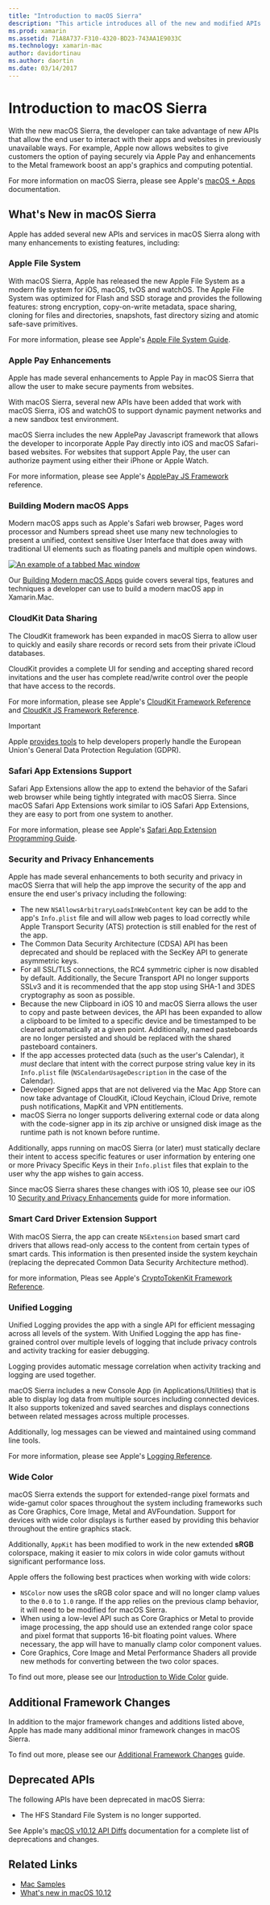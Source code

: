 ```yaml
---
title: "Introduction to macOS Sierra"
description: "This article introduces all of the new and modified APIs and features available in macOS Sierra for Xamarin.Mac developers."
ms.prod: xamarin
ms.assetid: 71A8A737-F310-4320-BD23-743AA1E9033C
ms.technology: xamarin-mac
author: davidortinau
ms.author: daortin
ms.date: 03/14/2017
---
```


# Introduction to macOS Sierra

With the new macOS Sierra, the developer can take advantage of new APIs that allow the end user to interact with their apps and websites in previously unavailable ways. For example, Apple now allows websites to give customers the option of paying securely via Apple Pay and enhancements to the Metal framework boost an app's graphics and computing potential. 

For more information on macOS Sierra, please see Apple's [macOS + Apps](https://developer.apple.com/macos/) documentation.

<a name="Whats-New-in-macOS-Sierra" />

## What's New in macOS Sierra

Apple has added several new APIs and services in macOS Sierra along with many enhancements to existing features, including:

<a name="Apple-File-System" />

### Apple File System

With macOS Sierra, Apple has released the new Apple File System as a modern file system for iOS, macOS, tvOS and watchOS. The Apple File System was optimized for Flash and SSD storage and provides the following features: strong encryption, copy-on-write metadata, space sharing, cloning for files and directories, snapshots, fast directory sizing and atomic safe-save primitives.

For more information, please see Apple's [Apple File System Guide](https://developer.apple.com/library/prerelease/content/documentation/FileManagement/Conceptual/APFS_Guide/Introduction/Introduction.html#//apple_ref/doc/uid/TP40016999).

<a name="Apple-Pay-Enhancements" />

### Apple Pay Enhancements

Apple has made several enhancements to Apple Pay in macOS Sierra that allow the user to make secure payments from websites.

With macOS Sierra, several new APIs have been added that work with macOS Sierra, iOS and watchOS to support dynamic payment networks and a new sandbox test environment.

macOS Sierra includes the new ApplePay Javascript framework that allows the developer to incorporate Apple Pay directly into iOS and macOS Safari-based websites. For websites that support Apple Pay, the user can authorize payment using either their iPhone or Apple Watch.

For more information, please see Apple's [ApplePay JS Framework](https://developer.apple.com/reference/applepayjs) reference.

<a name="Building-Modern-macOS-Apps" />

### Building Modern macOS Apps

Modern macOS apps such as Apple's Safari web browser, Pages word processor and Numbers spread sheet use many new technologies to present a unified, context sensitive User Interface that does away with traditional UI elements such as floating panels and multiple open windows.

[![An example of a tabbed Mac window](images/content08.png)](images/content08.png#lightbox)

Our [Building Modern macOS Apps](~/mac/platform/introduction-to-macos-sierra/modern-cocoa-apps.md) guide covers several tips, features and techniques a developer can use to build a modern macOS app in Xamarin.Mac.

<a name="CloudKit-Data-Sharing" />

### CloudKit Data Sharing

The CloudKit framework has been expanded in macOS Sierra to allow user to quickly and easily share records or record sets from their private iCloud databases.

CloudKit provides a complete UI for sending and accepting shared record invitations and the user has complete read/write control over the people that have access to the records.

For more information, please see Apple's [CloudKit Framework Reference](https://developer.apple.com/reference/clockkit) and [CloudKit JS Framework Reference](https://developer.apple.com/reference/cloudkitjs).

> [!IMPORTANT]
> Apple [provides tools](https://developer.apple.com/support/allowing-users-to-manage-data/) 
> to help developers properly handle the European Union's General Data 
> Protection Regulation (GDPR).

<a name="Safari-App-Extensions-Support" />

### Safari App Extensions Support

Safari App Extensions allow the app to extend the behavior of the Safari web browser while being tightly integrated with macOS Sierra. Since macOS Safari App Extensions work similar to iOS Safari App Extensions, they are easy to port from one system to another.

For more information, please see Apple's [Safari App Extension Programming Guide](https://developer.apple.com/library/prerelease/content/documentation/NetworkingInternetWeb/Conceptual/SafariAppExtension_PG/index.html#//apple_ref/doc/uid/TP40017319).

<a name="Security-and-Privacy-Enhancements" />

### Security and Privacy Enhancements

Apple has made several enhancements to both security and privacy in macOS Sierra that will help the app improve the security of the app and ensure the end user's privacy including the following:

- The new `NSAllowsArbitraryLoadsInWebContent` key can be add to the app's `Info.plist` file and will allow web pages to load correctly while Apple Transport Security (ATS) protection is still enabled for the rest of the app.
- The Common Data Security Architecture (CDSA) API has been deprecated and should be replaced with the SecKey API to generate asymmetric keys.
- For all SSL/TLS connections, the RC4 symmetric cipher is now disabled by default. Additionally, the Secure Transport API no longer supports SSLv3 and it is recommended that the app stop using SHA-1 and 3DES cryptography as soon as possible.
- Because the new Clipboard in iOS 10 and macOS Sierra allows the user to copy and paste between devices, the API has been expanded to allow a clipboard to be limited to a specific device and be timestamped to be cleared automatically at a given point. Additionally, named pasteboards are no longer persisted and should be replaced with the shared pasteboard containers.
- If the app accesses protected data (such as the user's Calendar), it _must_ declare that intent with the correct purpose string value key in its `Info.plist` file (`NSCalendarUsageDescription` in the case of the Calendar).
- Developer Signed apps that are not delivered via the Mac App Store can now take advantage of CloudKit, iCloud Keychain, iCloud Drive, remote push notifications, MapKit and VPN entitlements.
- macOS Sierra no longer supports delivering external code or data along with the code-signer app in its zip archive or unsigned disk image as the runtime path is not known before runtime.

Additionally, apps running on macOS Sierra (or later) must statically declare their intent to access specific features or user information by entering one or more Privacy Specific Keys in their `Info.plist` files that explain to the user why the app wishes to gain access.

Since macOS Sierra shares these changes with iOS 10, please see our iOS 10 [Security and Privacy Enhancements](~/ios/app-fundamentals/security-privacy.md) guide for more information.

<a name="Smart-Card-Driver-Extension-Support" />

### Smart Card Driver Extension Support

With macOS Sierra, the app can create `NSExtension` based smart card drivers that allows read-only access to the content from certain types of smart cards. This information is then presented inside the system keychain (replacing the deprecated Common Data Security Architecture method).

for more information, Pleas see Apple's [CryptoTokenKit Framework Reference](https://developer.apple.com/reference/cryptotokenkit).

<a name="Unified-Logging" />

### Unified Logging

Unified Logging provides the app with a single API for efficient messaging across all levels of the system. With Unified Logging the app has fine-grained control over multiple levels of logging that include privacy controls and activity tracking for easier debugging. 

Logging provides automatic message correlation when activity tracking and logging are used together.

macOS Sierra includes a new Console App (in Applications/Utilities) that is able to display log data from multiple sources including connected devices. It also supports tokenized and saved searches and displays connections between related messages across multiple processes.

Additionally, log messages can be viewed and maintained using command line tools.

For more information, please see Apple's [Logging Reference](https://developer.apple.com/documentation/os/logging).

<a name="Wide-Color" />

### Wide Color

macOS Sierra extends the support for extended-range pixel formats and wide-gamut color spaces throughout the system including frameworks such as Core Graphics, Core Image, Metal and AVFoundation. Support for devices with wide color displays is further eased by providing this behavior throughout the entire graphics stack.

Additionally, `AppKit` has been modified to work in the new extended **sRGB** colorspace, making it easier to mix colors in wide color gamuts without significant performance loss.

Apple offers the following best practices when working with wide colors:

- `NSColor` now uses the sRGB color space and will no longer clamp values to the `0.0` to `1.0` range. If the app relies on the previous clamp behavior, it will need to be modified for macOS Sierra.
- When using a low-level API such as Core Graphics or Metal to provide image processing, the app should use an extended range color space and pixel format that supports 16-bit floating point values. Where necessary, the app will have to manually clamp color component values.
- Core Graphics, Core Image and Metal Performance Shaders all provide new methods for converting between the two color spaces.

To find out more, please see our [Introduction to Wide Color](~/ios/platform/wide-color.md) guide.

<a name="Additional-Framework-Changes" />

## Additional Framework Changes

In addition to the major framework changes and additions listed above, Apple has made many additional minor framework changes in macOS Sierra.

To find out more, please see our [Additional Framework Changes](~/mac/platform/introduction-to-macos-sierra/additional-framework-changes.md) guide.

<a name="Deprecated-APIs" />

## Deprecated APIs

The following APIs have been deprecated in macOS Sierra:

- The HFS Standard File System is no longer supported.

See Apple's [macOS v10.12 API Diffs](https://developer.apple.com/library/archive/releasenotes/General/APIDiffsMacOS10_12/index.html) documentation for a complete list of deprecations and changes.

## Related Links

- [Mac Samples](https://docs.microsoft.com/samples/browse/?products=xamarin&term=Xamarin.Mac)
- [What's new in macOS 10.12](https://developer.apple.com/library/prerelease/content/releasenotes/MacOSX/WhatsNewInOSX/Articles/OSXv10.html#//apple_ref/doc/uid/TP40017145-SW1)
